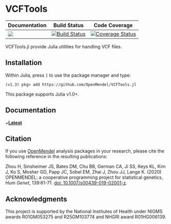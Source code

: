 # VCFTools

| **Documentation** | **Build Status** | **Code Coverage**  |
|-------------------|------------------|--------------------|
| [![](https://img.shields.io/badge/docs-latest-blue.svg)](https://github.com/OpenMendel/VCFTools.jl/dev/) | [![Build Status](https://travis-ci.org/OpenMendel/VCFTools.jl.svg?branch=master)](https://travis-ci.org/OpenMendel/VCFTools.jl) | [![Coverage Status](https://coveralls.io/repos/github/OpenMendel/VCFTools.jl/badge.svg?branch=master)](https://coveralls.io/github/OpenMendel/VCFTools.jl?branch=master)|

VCFTools.jl provide Julia utilities for handling VCF files.

## Installation

Within Julia, press `]` to use the package manager and type:

    (v1.3) pkg> add https://github.com/OpenMendel/VCFTools.jl

This package supports Julia v1.0+.

## Documentation

+[**Latest**](https://github.com/OpenMendel/VCFTools.jl/dev/)

## Citation

If you use [OpenMendel](https://openmendel.github.io) analysis packages in your research, please cite the following reference in the resulting publications:

Zhou H, Sinsheimer JS, Bates DM, Chu BB, German CA, Ji SS, Keys KL, Kim J, Ko S, Mosher GD, Papp JC, Sobel EM, Zhai J, Zhou JJ, Lange K. (2020) OPENMENDEL: a cooperative programming project for statistical genetics,  _Hum Genet_, 139:61-71. [doi: 10.1007/s00439-019-02001-z](https://doi.org/10.1007/s00439-019-02001-z).

## Acknowledgments

This project is supported by the National Institutes of Health under NIGMS awards R01GM053275 and R25GM103774 and NHGRI award R01HG006139.
